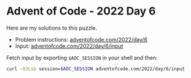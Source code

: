 # Advent of Code - 2022 Day 6
Here are my solutions to this puzzle.

* Problem instructions: [adventofcode.com/2022/day/6](https://adventofcode.com/2022/day/6)
* Input: [adventofcode.com/2022/day/6/input](https://adventofcode.com/2022/day/6/input)

Fetch input by exporting `$AOC_SESSION` in your shell and then:
```bash
curl -OJLsb session=$AOC_SESSION adventofcode.com/2022/day/6/input
```
